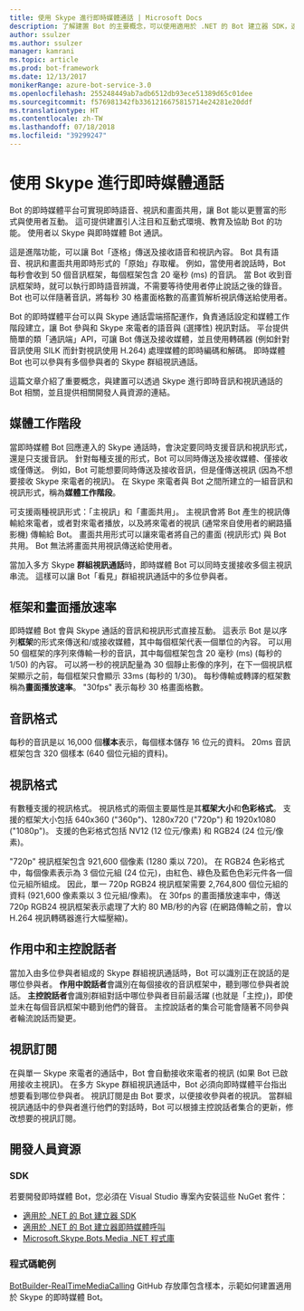 ```yaml
---
title: 使用 Skype 進行即時媒體通話 | Microsoft Docs
description: 了解建置 Bot 的主要概念，可以使用適用於 .NET 的 Bot 建立器 SDK，透過 Skype 進行即時音訊和視訊通話。
author: ssulzer
ms.author: ssulzer
manager: kamrani
ms.topic: article
ms.prod: bot-framework
ms.date: 12/13/2017
monikerRange: azure-bot-service-3.0
ms.openlocfilehash: 255248449ab7adb6512db93ece51389d65c01dee
ms.sourcegitcommit: f576981342fb3361216675815714e24281e20ddf
ms.translationtype: HT
ms.contentlocale: zh-TW
ms.lasthandoff: 07/18/2018
ms.locfileid: "39299247"
---
```

# <a name="real-time-media-calling-with-skype"></a>使用 Skype 進行即時媒體通話

Bot 的即時媒體平台可實現即時語音、視訊和畫面共用，讓 Bot 能以更豐富的形式與使用者互動。 這可提供建置引人注目和互動式環境、教育及協助 Bot 的功能。 使用者以 Skype 與即時媒體 Bot 通訊。

這是進階功能，可以讓 Bot「逐格」傳送及接收語音和視訊內容。 Bot 具有語音、視訊和畫面共用即時形式的「原始」存取權。 例如，當使用者說話時，Bot 每秒會收到 50 個音訊框架，每個框架包含 20 毫秒 (ms) 的音訊。 當 Bot 收到音訊框架時，就可以執行即時語音辨識，不需要等待使用者停止說話之後的錄音。 Bot 也可以伴隨著音訊，將每秒 30 格畫面格數的高畫質解析視訊傳送給使用者。

Bot 的即時媒體平台可以與 Skype 通話雲端搭配運作，負責通話設定和媒體工作階段建立，讓 Bot 參與和 Skype 來電者的語音與 (選擇性) 視訊對話。 平台提供簡單的類「通訊端」API，可讓 Bot 傳送及接收媒體，並且使用轉碼器 (例如針對音訊使用 SILK 而針對視訊使用 H.264) 處理媒體的即時編碼和解碼。 即時媒體 Bot 也可以參與有多個參與者的 Skype 群組視訊通話。

這篇文章介紹了重要概念，與建置可以透過 Skype 進行即時音訊和視訊通話的 Bot 相關，並且提供相關開發人員資源的連結。

## <a name="media-session"></a>媒體工作階段
當即時媒體 Bot 回應連入的 Skype 通話時，會決定要同時支援音訊和視訊形式，還是只支援音訊。 針對每種支援的形式，Bot 可以同時傳送及接收媒體、僅接收或僅傳送。 例如，Bot 可能想要同時傳送及接收音訊，但是僅傳送視訊 (因為不想要接收 Skype 來電者的視訊)。 在 Skype 來電者與 Bot 之間所建立的一組音訊和視訊形式，稱為**媒體工作階段**。

可支援兩種視訊形式：「主視訊」和「畫面共用」。 主視訊會將 Bot 產生的視訊傳輸給來電者，或者對來電者播放，以及將來電者的視訊 (通常來自使用者的網路攝影機) 傳輸給 Bot。 畫面共用形式可以讓來電者將自己的畫面 (視訊形式) 與 Bot 共用。 Bot 無法將畫面共用視訊傳送給使用者。

當加入多方 Skype **群組視訊通話**時，即時媒體 Bot 可以同時支援接收多個主視訊串流。 這樣可以讓 Bot「看見」群組視訊通話中的多位參與者。

## <a name="frames-and-frame-rate"></a>框架和畫面播放速率
即時媒體 Bot 會與 Skype 通話的音訊和視訊形式直接互動。 這表示 Bot 是以序列**框架**的形式來傳送和/或接收媒體，其中每個框架代表一個單位的內容。 可以用 50 個框架的序列來傳輸一秒的音訊，其中每個框架包含 20 毫秒 (ms) (每秒的 1/50) 的內容。 可以將一秒的視訊配量為 30 個靜止影像的序列，在下一個視訊框架顯示之前，每個框架只會顯示 33ms (每秒的 1/30)。 每秒傳輸或轉譯的框架數稱為**畫面播放速率**。 "30fps" 表示每秒 30 格畫面格數。

## <a name="audio-format"></a>音訊格式
每秒的音訊是以 16,000 個**樣本**表示，每個樣本儲存 16 位元的資料。 20ms 音訊框架包含 320 個樣本 (640 個位元組的資料)。

## <a name="video-format"></a>視訊格式
有數種支援的視訊格式。 視訊格式的兩個主要屬性是其**框架大小**和**色彩格式**。 支援的框架大小包括 640x360 ("360p")、1280x720 ("720p") 和 1920x1080 ("1080p")。 支援的色彩格式包括 NV12 (12 位元/像素) 和 RGB24 (24 位元/像素)。

"720p" 視訊框架包含 921,600 個像素 (1280 乘以 720)。 在 RGB24 色彩格式中，每個像素表示為 3 個位元組 (24 位元)，由紅色、綠色及藍色色彩元件各一個位元組所組成。 因此，單一 720p RGB24 視訊框架需要 2,764,800 個位元組的資料 (921,600 像素乘以 3 位元組/像素)。 在 30fps 的畫面播放速率中，傳送 720p RGB24 視訊框架表示處理了大約 80 MB/秒的內容 (在網路傳輸之前，會以 H.264 視訊轉碼器進行大幅壓縮)。

## <a name="active-and-dominant-speakers"></a>作用中和主控說話者
當加入由多位參與者組成的 Skype 群組視訊通話時，Bot 可以識別正在說話的是哪位參與者。 **作用中說話者**會識別在每個接收的音訊框架中，聽到哪位參與者說話。 **主控說話者**會識別群組對話中哪位參與者目前最活躍 (也就是「主控」)，即使並未在每個音訊框架中聽到他們的聲音。 主控說話者的集合可能會隨著不同參與者輪流說話而變更。

## <a name="video-subscription"></a>視訊訂閱
在與單一 Skype 來電者的通話中，Bot 會自動接收來電者的視訊 (如果 Bot 已啟用接收主視訊)。 在多方 Skype 群組視訊通話中，Bot 必須向即時媒體平台指出想要看到哪位參與者。 視訊訂閱是由 Bot 要求，以便接收參與者的視訊。 當群組視訊通話中的參與者進行他們的對話時，Bot 可以根據主控說話者集合的更新，修改想要的視訊訂閱。

## <a name="developer-resources"></a>開發人員資源 

### <a name="sdks"></a>SDK

若要開發即時媒體 Bot，您必須在 Visual Studio 專案內安裝這些 NuGet 套件：

- [適用於 .NET 的 Bot 建立器 SDK](bot-builder-dotnet-overview.md)
- [適用於 .NET 的 Bot 建立器即時媒體呼叫](https://www.nuget.org/packages?q=Bot.Builder.RealTimeMediaCalling)
- [Microsoft.Skype.Bots.Media .NET 程式庫](https://www.nuget.org/packages?q=Microsoft.Skype.Bots.Media)

### <a name="code-samples"></a>程式碼範例

[BotBuilder-RealTimeMediaCalling](https://github.com/Microsoft/BotBuilder-RealTimeMediaCalling) GitHub 存放庫包含樣本，示範如何建置適用於 Skype 的即時媒體 Bot。
